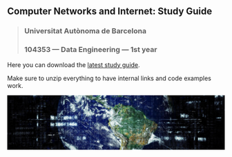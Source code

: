 ## Computer Networks and Internet: Study Guide
> ### Universitat Autònoma de Barcelona
> ### 104353 — Data Engineering — 1st year


Here you can download the [latest study guide](https://github.com/miguelinux314/uab-xoi/raw/refs/heads/master/dist/xoi_uab_study_guide_2025.zip).

Make sure to unzip everything to have internal links and code examples work.


![XOI Earth](https://github.com/miguelinux314/uab-xoi/raw/master/chapters/fig/earth.jpg)
